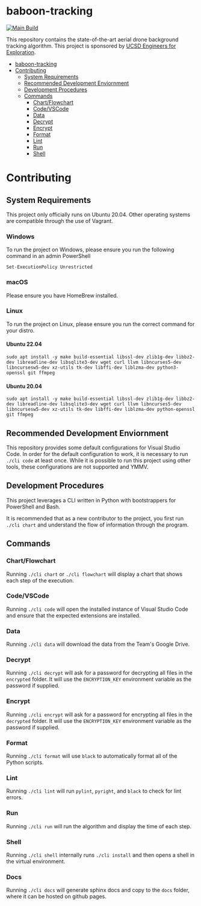 # baboon-tracking
[![Main Build](https://github.com/UCSD-E4E/baboon-tracking/actions/workflows/main-build.yml/badge.svg)](https://github.com/UCSD-E4E/baboon-tracking/actions/workflows/main-build.yml)

This repository contains the state-of-the-art aerial drone background tracking algorithm.  This project is sponsored by [UCSD Engineers for Exploration](http://e4e.ucsd.edu/).

- [baboon-tracking](#baboon-tracking)
- [Contributing](#contributing)
  - [System Requirements](#system-requirements)
  - [Recommended Development Enviornment](#recommended-development-enviornment)
  - [Development Procedures](#development-procedures)
  - [Commands](#commands)
    - [Chart/Flowchart](#chartflowchart)
    - [Code/VSCode](#codevscode)
    - [Data](#data)
    - [Decrypt](#decrypt)
    - [Encrypt](#encrypt)
    - [Format](#format)
    - [Lint](#lint)
    - [Run](#run)
    - [Shell](#shell)

# Contributing
## System Requirements
This project only officially runs on Ubuntu 20.04.  Other operating systems are compatible through the use of Vagrant.

### Windows
To run the project on Windows, please ensure you run the following command in an admin PowerShell
```
Set-ExecutionPolicy Unrestricted
```

### macOS
Please ensure you have HomeBrew installed.

### Linux
To run the project on Linux, please ensure you run the correct command for your distro.
#### Ubuntu 22.04
```
sudo apt install -y make build-essential libssl-dev zlib1g-dev libbz2-dev libreadline-dev libsqlite3-dev wget curl llvm libncurses5-dev libncursesw5-dev xz-utils tk-dev libffi-dev liblzma-dev python3-openssl git ffmpeg
```
#### Ubuntu 20.04
```
sudo apt install -y make build-essential libssl-dev zlib1g-dev libbz2-dev libreadline-dev libsqlite3-dev wget curl llvm libncurses5-dev libncursesw5-dev xz-utils tk-dev libffi-dev liblzma-dev python-openssl git ffmpeg
```

## Recommended Development Enviornment
This repository provides some default configurations for Visual Studio Code.  In order for the default configuration to work, it is necessary to run `./cli code` at least once.  While it is possible to run this project using other tools, these configurations are not supported and YMMV.

## Development Procedures
This project leverages a CLI written in Python with bootstrappers for PowerShell and Bash.

It is recommended that as a new contributor to the project, you first run `./cli chart` and understand the flow of information through the program.

## Commands
### Chart/Flowchart
Running `./cli chart` or `./cli flowchart` will display a chart that shows each step of the execution.
### Code/VSCode
Running `./cli code` will open the installed instance of Visual Studio Code and ensure that the expected extensions are installed.
### Data
Running `./cli data` will download the data from the Team's Google Drive.
### Decrypt
Running `./cli decrypt` will ask for a password for decrypting all files in the `encrypted` folder.  It will use the `ENCRYPTION_KEY` environment variable as the password if supplied.
### Encrypt
Running `./cli encrypt` will ask for a password for encrypting all files in the `decrypted` folder.  It will use the `ENCRYPTION_KEY` environment variable as the password if supplied.
### Format
Running `./cli format` will use `black` to automatically format all of the Python scripts.
### Lint
Running `./cli lint` will run `pylint`, `pyright`, and `black` to check for lint errors.
### Run
Running `./cli run` will run the algorithm and display the time of each step.
### Shell
Running `./cli shell` internally runs `./cli install` and then opens a shell in the virtual environment.
### Docs
Running `./cli docs` will generate sphinx docs and copy to the `docs` folder, where it can be hosted on github pages.

